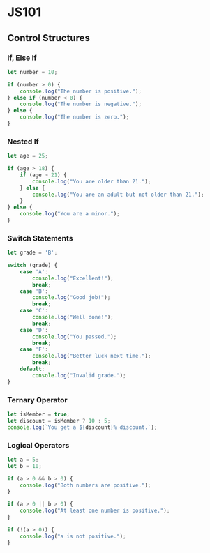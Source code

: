 # JS101
## Control Structures
### If, Else If
```javascript
let number = 10;

if (number > 0) {
    console.log("The number is positive.");
} else if (number < 0) {
    console.log("The number is negative.");
} else {
    console.log("The number is zero.");
}
```
### Nested If
```javascript
let age = 25;

if (age > 18) {
    if (age > 21) {
        console.log("You are older than 21.");
    } else {
        console.log("You are an adult but not older than 21.");
    }
} else {
    console.log("You are a minor.");
}
```
### Switch Statements
```javascript
let grade = 'B';

switch (grade) {
    case 'A':
        console.log("Excellent!");
        break;
    case 'B':
        console.log("Good job!");
        break;
    case 'C':
        console.log("Well done!");
        break;
    case 'D':
        console.log("You passed.");
        break;
    case 'F':
        console.log("Better luck next time.");
        break;
    default:
        console.log("Invalid grade.");
}
```
### Ternary Operator
```javascript
let isMember = true;
let discount = isMember ? 10 : 5;
console.log(`You get a ${discount}% discount.`);
```
### Logical Operators
```javascript
let a = 5;
let b = 10;

if (a > 0 && b > 0) {
    console.log("Both numbers are positive.");
}

if (a > 0 || b > 0) {
    console.log("At least one number is positive.");
}

if (!(a > 0)) {
    console.log("a is not positive.");
}
```